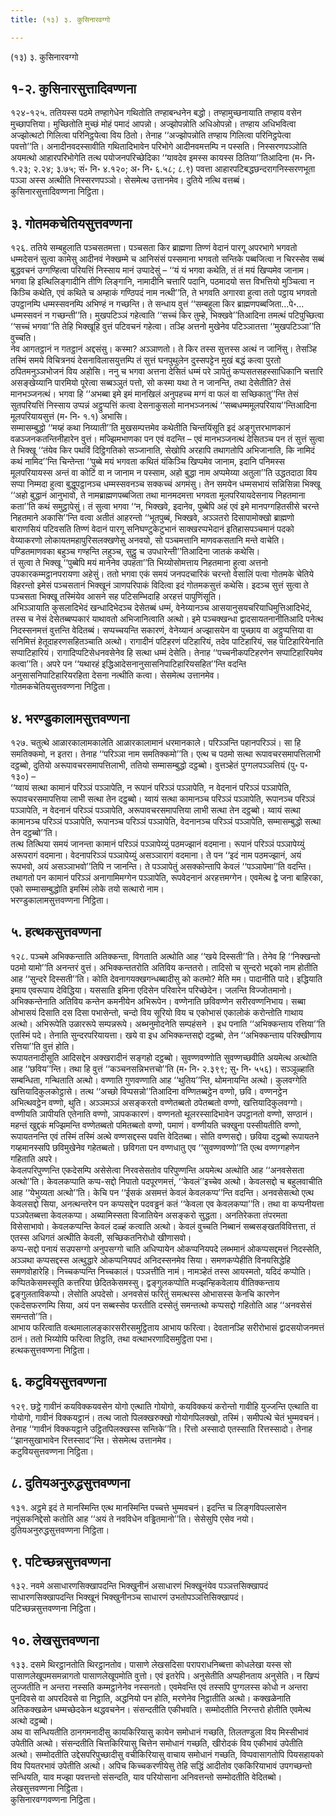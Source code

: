 ```yaml
---
title: (१३) ३. कुसिनारवग्गो

---
```

(१३) ३. कुसिनारवग्गो  


## १-२. कुसिनारसुत्तादिवण्णना

१२४-१२५. ततियस्स पठमे तण्हागेधेन गथितोति तण्हाबन्धनेन बद्धो। तण्हामुच्छनायाति तण्हाय वसेन मुच्छापत्तिया। मुच्छितोति मुच्छं मोहं पमादं आपन्नो। अज्झोपन्नोति अधिओपन्नो। तण्हाय अधिभवित्वा अज्झोत्थटो गिलित्वा परिनिट्ठपेत्वा विय ठितो। तेनाह ‘‘अज्झोपन्नोति तण्हाय गिलित्वा परिनिट्ठपेत्वा पवत्तो’’ति। अनादीनवदस्सावीति गथितादिभावेन परिभोगे आदीनवमत्तम्पि न पस्सति। निस्सरणपञ्ञोति अयमत्थो आहारपरिभोगेति तत्थ पयोजनपरिच्छेदिका ‘‘यावदेव इमस्स कायस्स ठितिया’’तिआदिना (म॰ नि॰ १.२३; २.२४; ३.७५; सं॰ नि॰ ४.१२०; अ॰ नि॰ ६.५८; ८.९) पवत्ता आहारपटिबद्धछन्दरागनिस्सरणभूता पञ्ञा अस्स अत्थीति निस्सरणपञ्ञो। सेसमेत्थ उत्तानमेव। दुतिये नत्थि वत्तब्बं।  
कुसिनारसुत्तादिवण्णना निट्ठिता।  


## ३. गोतमकचेतियसुत्तवण्णना

१२६. ततिये सम्बहुलाति पञ्चसतमत्ता। पञ्चसता किर ब्राह्मणा तिण्णं वेदानं पारगू अपरभागे भगवतो धम्मदेसनं सुत्वा कामेसु आदीनवं नेक्खम्मे च आनिसंसं पस्समाना भगवतो सन्तिके पब्बजित्वा न चिरस्सेव सब्बं बुद्धवचनं उग्गण्हित्वा परियत्तिं निस्साय मानं उप्पादेसुं – ‘‘यं यं भगवा कथेति, तं तं मयं खिप्पमेव जानाम। भगवा हि इत्थिलिङ्गादीनि तीणि लिङ्गानि, नामादीनि चत्तारि पदानि, पठमादयो सत्त विभत्तियो मुञ्चित्वा न किञ्चि कथेति, एवं कथिते च अम्हाकं गण्ठिपदं नाम नत्थी’’ति, ते भगवति अगारवा हुत्वा ततो पट्ठाय भगवतो उपट्ठानम्पि धम्मस्सवनम्पि अभिण्हं न गच्छन्ति। ते सन्धाय वुत्तं ‘‘सम्बहुला किर ब्राह्मणपब्बजिता…पे॰… धम्मस्सवनं न गच्छन्ती’’ति। मुखपटिञ्ञं गहेत्वाति ‘‘सच्चं किर तुम्हे, भिक्खवे’’तिआदिना तमत्थं पटिपुच्छित्वा ‘‘सच्चं भगवा’’ति तेहि भिक्खूहि वुत्तं पटिवचनं गहेत्वा। तञ्हि अत्तनो मुखेनेव पटिञ्ञातत्ता ‘‘मुखपटिञ्ञा’’ति वुच्चति।  
नेव आगतट्ठानं न गतट्ठानं अद्दसंसु। कस्मा? अञ्ञाणतो। ते किर तस्स सुत्तस्स अत्थं न जानिंसु। तेसञ्हि तस्मिं समये विचित्रनयं देसनाविलासयुत्तम्पि तं सुत्तं घनपुथुलेन दुस्सपट्टेन मुखं बद्धं कत्वा पुरतो ठपितमनुञ्ञभोजनं विय अहोसि। ननु च भगवा अत्तना देसितं धम्मं परे ञापेतुं कप्पसतसहस्साधिकानि चत्तारि असङ्खेय्यानि पारमियो पूरेत्वा सब्बञ्ञुतं पत्तो, सो कस्मा यथा ते न जानन्ति, तथा देसेतीति? तेसं मानभञ्जनत्थं। भगवा हि ‘‘अभब्बा इमे इमं मानखिलं अनुपहच्च मग्गं वा फलं वा सच्छिकातु’’न्ति तेसं सुतपरियत्तिं निस्साय उप्पन्नं अट्ठुप्पत्तिं कत्वा देसनाकुसलो मानभञ्जनत्थं ‘‘सब्बधम्ममूलपरियाय’’न्तिआदिना मूलपरियायसुत्तं (म॰ नि॰ १.१) अभासि।  
सम्मासम्बुद्धो ‘‘मय्हं कथा निय्याती’’ति मुखसम्पत्तमेव कथेतीति चिन्तयिंसूति इदं अङ्गुत्तरभाणकानं वळञ्जनकतन्तिनीहारेन वुत्तं। मज्झिमभाणका पन एवं वदन्ति – एवं मानभञ्जनत्थं देसितञ्च पन तं सुत्तं सुत्वा ते भिक्खू ‘‘तंयेव किर पथविं दिट्ठिगतिको सञ्जानाति, सेखोपि अरहापि तथागतोपि अभिजानाति, कि नामिदं कथं नामिद’’न्ति चिन्तेन्ता ‘‘पुब्बे मयं भगवता कथितं यंकिञ्चि खिप्पमेव जानाम, इदानि पनिमस्स मूलपरियायस्स अन्तं वा कोटिं वा न जानाम न पस्साम, अहो बुद्धा नाम अप्पमेय्या अतुला’’ति उद्धतदाठा विय सप्पा निम्मदा हुत्वा बुद्धूपट्ठानञ्च धम्मस्सवनञ्च सक्कच्चं अगमंसु। तेन समयेन धम्मसभायं सन्निसिन्ना भिक्खू ‘‘अहो बुद्धानं आनुभावो, ते नामब्राह्मणपब्बजिता तथा मानमदमत्ता भगवता मूलपरियायदेसनाय निहतमाना कता’’ति कथं समुट्ठापेसुं। तं सुत्वा भगवा ‘‘न, भिक्खवे, इदानेव, पुब्बेपि अहं एवं इमे मानपग्गहितसीसे चरन्ते निहतमाने अकासि’’न्ति वत्वा अतीतं आहरन्तो ‘‘भूतपुब्बं, भिक्खवे, अञ्ञतरो दिसापामोक्खो ब्राह्मणो बाराणसियं पटिवसति तिण्णं वेदानं पारगू सनिघण्टुकेटुभानं साक्खरप्पभेदानं इतिहासपञ्चमानं पदको वेय्याकरणो लोकायतमहापुरिसलक्खणेसु अनवयो, सो पञ्चमत्तानि माणवकसतानि मन्ते वाचेति। पण्डितमाणवका बहुञ्च गण्हन्ति लहुञ्च, सुट्ठु च उपधारेन्ती’’तिआदिना जातकं कथेसि।  
तं सुत्वा ते भिक्खू ‘‘पुब्बेपि मयं मानेनेव उपहता’’ति भिय्योसोमत्ताय निहतमाना हुत्वा अत्तनो उपकारकम्मट्ठानपरायणा अहेसुं। ततो भगवा एकं समयं जनपदचारिकं चरन्तो वेसालिं पत्वा गोतमके चेतिये विहरन्तो इमेसं पञ्चसतानं भिक्खूनं ञाणपरिपाकं विदित्वा इदं गोतमकसुत्तं कथेसि। इदञ्च सुत्तं सुत्वा ते पञ्चसता भिक्खू तस्मिंयेव आसने सह पटिसम्भिदाहि अरहत्तं पापुणिंसूति।  
अभिञ्ञायाति कुसलादिभेदं खन्धादिभेदञ्च देसेतब्बं धम्मं, वेनेय्यानञ्च आसयानुसयचरियाधिमुत्तिआदिभेदं, तस्स च नेसं देसेतब्बप्पकारं याथावतो अभिजानित्वाति अत्थो। इमे पञ्चक्खन्धा द्वादसायतनानीतिआदि पनेत्थ निदस्सनमत्तं वुत्तन्ति वेदितब्बं। सप्पच्चयन्ति सकारणं, वेनेय्यानं अज्झासयेन वा पुच्छाय वा अट्ठुप्पत्तिया वा सनिमित्तं हेतूदाहरणसहितञ्चाति अत्थो। रागादीनं पटिहरणं पटिहारियं, तदेव पाटिहारियं, सह पाटिहारियेनाति सप्पाटिहारियं। रागादिप्पटिसेधनवसेनेव हि सत्था धम्मं देसेति। तेनाह ‘‘पच्चनीकपटिहरणेन सप्पाटिहारियमेव कत्वा’’ति। अपरे पन ‘‘यथारहं इद्धिआदेसनानुसासनिपाटिहारियसहित’’न्ति वदन्ति अनुसासनिपाटिहारियरहिता देसना नत्थीति कत्वा। सेसमेत्थ उत्तानमेव।  
गोतमकचेतियसुत्तवण्णना निट्ठिता।  


## ४. भरण्डुकालामसुत्तवण्णना

१२७. चतुत्थे आळारकालामकालेति आळारकालामानं धरमानकाले। परिञ्ञन्ति पहानपरिञ्ञं। सा हि समतिक्कमो, न इतरा। तेनाह ‘‘परिञ्ञा नाम समतिक्कमो’’ति। एत्थ च पठमो सत्था रूपावचरसमापत्तिलाभी दट्ठब्बो, दुतियो अरूपावचरसमापत्तिलाभी, ततियो सम्मासम्बुद्धो दट्ठब्बो। वुत्तञ्हेतं पुग्गलपञ्ञत्तियं (पु॰ प॰ १३०) –  
‘‘य्वायं सत्था कामानं परिञ्ञं पञ्ञापेति, न रूपानं परिञ्ञं पञ्ञापेति, न वेदनानं परिञ्ञं पञ्ञापेति, रूपावचरसमापत्तिया लाभी सत्था तेन दट्ठब्बो। य्वायं सत्था कामानञ्च परिञ्ञं पञ्ञापेति, रूपानञ्च परिञ्ञं पञ्ञापेति, न वेदनानं परिञ्ञं पञ्ञापेति, अरूपावचरसमापत्तिया लाभी सत्था तेन दट्ठब्बो। य्वायं सत्था कामानञ्च परिञ्ञं पञ्ञापेति, रूपानञ्च परिञ्ञं पञ्ञापेति, वेदनानञ्च परिञ्ञं पञ्ञापेति, सम्मासम्बुद्धो सत्था तेन दट्ठब्बो’’ति।  
तत्थ तित्थिया समयं जानन्ता कामानं परिञ्ञं पञ्ञापेय्युं पठमज्झानं वदमाना। रूपानं परिञ्ञं पञ्ञापेय्युं अरूपरागं वदमाना। वेदनापरिञ्ञं पञ्ञापेय्युं असञ्ञारागं वदमाना। ते पन ‘‘इदं नाम पठमज्झानं, अयं रूपभवो, अयं असञ्ञाभवो’’तिपि न जानन्ति। ते पञ्ञापेतुं असक्कोन्तापि केवलं ‘‘पञ्ञापेमा’’ति वदन्ति। तथागतो पन कामानं परिञ्ञं अनागामिमग्गेन पञ्ञापेति, रूपवेदनानं अरहत्तमग्गेन। एवमेत्थ द्वे जना बाहिरका, एको सम्मासम्बुद्धोति इमस्मिं लोके तयो सत्थारो नाम।  
भरण्डुकालामसुत्तवण्णना निट्ठिता।  


## ५. हत्थकसुत्तवण्णना

१२८. पञ्चमे अभिक्कन्ताति अतिक्कन्ता, विगताति अत्थोति आह ‘‘खये दिस्सती’’ति। तेनेव हि ‘‘निक्खन्तो पठमो यामो’’ति अनन्तरं वुत्तं। अभिक्कन्ततरोति अतिविय कन्ततरो। तादिसो च सुन्दरो भद्दको नाम होतीति आह ‘‘सुन्दरे दिस्सती’’ति। कोति देवनागयक्खगन्धब्बादीसु को कतमो? मेति मम। पादानीति पादे। इद्धियाति इमाय एवरूपाय देविद्धिया। यससाति इमिना एदिसेन परिवारेन परिच्छेदेन। जलन्ति विज्जोतमानो। अभिक्कन्तेनाति अतिविय कन्तेन कमनीयेन अभिरूपेन। वण्णेनाति छविवण्णेन सरीरवण्णनिभाय। सब्बा ओभासयं दिसाति दस दिसा पभासेन्तो, चन्दो विय सूरियो विय च एकोभासं एकालोकं करोन्तोति गाथाय अत्थो। अभिरूपेति उळाररूपे सम्पन्नरूपे। अब्भनुमोदनेति सम्पहंसने । इध पनाति ‘‘अभिक्कन्ताय रत्तिया’’ति एतस्मिं पदे। तेनाति सुन्दरपरियायत्ता। खये वा इध अभिक्कन्तसद्दो दट्ठब्बो, तेन ‘‘अभिक्कन्ताय परिक्खीणाय रत्तिया’’ति वुत्तं होति।  
रूपायतनादीसूति आदिसद्देन अक्खरादीनं सङ्गहो दट्ठब्बो। सुवण्णवण्णोति सुवण्णच्छवीति अयमेत्थ अत्थोति आह ‘‘छविय’’न्ति। तथा हि वुत्तं ‘‘कञ्चनसन्निभत्तचो’’ति (म॰ नि॰ २.३९९; सु॰ नि॰ ५५६)। सञ्ञूळ्हाति सम्बन्धिता, गन्थिताति अत्थो। वण्णाति गुणवण्णाति आह ‘‘थुतिय’’न्ति, थोमनायन्ति अत्थो। कुलवग्गेति खत्तियादिकुलकोट्ठासे। तत्थ ‘‘अच्छो विप्पसन्नो’’तिआदिना वण्णितब्बट्ठेन वण्णो, छवि। वण्णनट्ठेन अभित्थवट्ठेन वण्णो, थुति। अञ्ञमञ्ञं असङ्करतो वण्णेतब्बतो ठपेतब्बतो वण्णो, खत्तियादिकुलवग्गो। वण्णीयति ञापीयति एतेनाति वण्णो, ञापककारणं। वण्णनतो थूलरस्सादिभावेन उपट्ठानतो वण्णो, सण्ठानं। महन्तं खुद्दकं मज्झिमन्ति वण्णेतब्बतो पमितब्बतो वण्णो, पमाणं। वण्णीयति चक्खुना पस्सीयतीति वण्णो, रूपायतनन्ति एवं तस्मिं तस्मिं अत्थे वण्णसद्दस्स पवत्ति वेदितब्बा। सोति वण्णसद्दो। छविया दट्ठब्बो रूपायतने गय्हमानस्सपि छविमुखेनेव गहेतब्बतो। छविगता पन वण्णधातु एव ‘‘सुवण्णवण्णो’’ति एत्थ वण्णग्गहणेन गहिताति अपरे।  
केवलपरिपुण्णन्ति एकदेसम्पि असेसेत्वा निरवसेसतोव परिपुण्णन्ति अयमेत्थ अत्थोति आह ‘‘अनवसेसता अत्थो’’ति। केवलकप्पाति कप्प-सद्दो निपातो पदपूरणमत्तं, ‘‘केवलं’’इच्चेव अत्थो। केवलसद्दो च बहुलवाचीति आह ‘‘येभुय्यता अत्थो’’ति। केचि पन ‘‘ईसकं असमत्तं केवलं केवलकप्प’’न्ति वदन्ति। अनवसेसत्थो एत्थ केवलसद्दो सिया, अनत्थन्तरेन पन कप्पसद्देन पदवड्ढनं कतं ‘‘केवला एव केवलकप्पा’’ति। तथा वा कप्पनीयत्ता पञ्ञपेतब्बत्ता केवलकप्पा। अब्यामिस्सता विजातियेन असङ्करो सुद्धता। अनतिरेकता तंपरमता विसेसाभावो। केवलकप्पन्ति केवलं दळ्हं कत्वाति अत्थो। केवलं वुच्चति निब्बानं सब्बसङ्खतविवित्तत्ता, तं एतस्स अधिगतं अत्थीति केवली, सच्छिकतनिरोधो खीणासवो।  
कप्प-सद्दो पनायं सउपसग्गो अनुपसग्गो चाति अधिप्पायेन ओकप्पनियपदे लब्भमानं ओकप्पसद्दमत्तं निदस्सेति, अञ्ञथा कप्पसद्दस्स अत्थुद्धारे ओकप्पनियपदं अनिदस्सनमेव सिया। समणकप्पेहीति विनयसिद्धेहि समणवोहारेहि। निच्चकप्पन्ति निच्चकालं। पञ्ञत्तीति नामं। नामञ्हेतं तस्स आयस्मतो, यदिदं कप्पोति। कप्पितकेसमस्सूति कत्तरिया छेदितकेसमस्सु। द्वङ्गुलकप्पोति मज्झन्हिकवेलाय वीतिक्कन्ताय द्वङ्गुलताविकप्पो। लेसोति अपदेसो। अनवसेसं फरितुं समत्थस्स ओभासस्स केनचि कारणेन एकदेसफरणम्पि सिया, अयं पन सब्बस्सेव फरतीति दस्सेतुं समन्तत्थो कप्पसद्दो गहितोति आह ‘‘अनवसेसं समन्ततो’’ति।  
आभाय फरित्वाति वत्थमालालङ्कारसरीरसमुट्ठिताय आभाय फरित्वा। देवतानञ्हि सरीरोभासं द्वादसयोजनमत्तं ठानं। ततो भिय्योपि फरित्वा तिट्ठति, तथा वत्थाभरणादिसमुट्ठिता पभा।  
हत्थकसुत्तवण्णना निट्ठिता।  


## ६. कटुवियसुत्तवण्णना

१२९. छट्ठे गावीनं कयविक्कयवसेन योगो एत्थाति गोयोगो, कयविक्कयं करोन्तो गावीहि युज्जन्ति एत्थाति वा गोयोगो, गावीनं विक्कयट्ठानं। तत्थ जातो पिलक्खरुक्खो गोयोगपिलक्खो, तस्मिं। समीपत्थे चेतं भुम्मवचनं। तेनाह ‘‘गावीनं विक्कयट्ठाने उट्ठितपिलक्खस्स सन्तिके’’ति। रित्तो अस्सादो एतस्साति रित्तस्सादो। तेनाह ‘‘झानसुखाभावेन रित्तस्साद’’न्ति। सेसमेत्थ उत्तानमेव।  
कटुवियसुत्तवण्णना निट्ठिता।  


## ८. दुतियअनुरुद्धसुत्तवण्णना

१३१. अट्ठमे इदं ते मानस्मिन्ति एत्थ मानस्मिन्ति पच्चत्ते भुम्मवचनं। इदन्ति च लिङ्गविपल्लासेन नपुंसकनिद्देसो कतोति आह ‘‘अयं ते नवविधेन वड्ढितमानो’’ति। सेसेसुपि एसेव नयो।  
दुतियअनुरुद्धसुत्तवण्णना निट्ठिता।  


## ९. पटिच्छन्नसुत्तवण्णना

१३२. नवमे असाधारणसिक्खापदन्ति भिक्खुनीनं असाधारणं भिक्खूनंयेव पञ्ञत्तसिक्खापदं साधारणसिक्खापदन्ति भिक्खूनं भिक्खुनीनञ्च साधारणं उभतोपञ्ञत्तिसिक्खापदं।  
पटिच्छन्नसुत्तवण्णना निट्ठिता।  


## १०. लेखसुत्तवण्णना

१३३. दसमे थिरट्ठानतोति थिरट्ठानतोव। पासाणे लेखसदिसा परापराधनिब्बत्ता कोधलेखा यस्स सो पासाणलेखूपमसमन्नागतो पासाणलेखूपमोति वुत्तो। एवं इतरेपि। अनुसेतीति अप्पहीनताय अनुसेति। न खिप्पं लुज्जतीति न अन्तरा नस्सति कम्मट्ठानेनेव नस्सनतो। एवमेवन्ति एवं तस्सपि पुग्गलस्स कोधो न अन्तरा पुनदिवसे वा अपरदिवसे वा निट्ठाति, अद्धनियो पन होति, मरणेनेव निट्ठातीति अत्थो। कक्खळेनाति अतिकक्खळेन धम्मच्छेदकेन थद्धवचनेन। संसन्दतीति एकीभवति। सम्मोदतीति निरन्तरो होतीति एवमेत्थ अत्थो दट्ठब्बो।  
अथ वा सन्धियतीति ठानगमनादीसु कायकिरियासु कायेन समोधानं गच्छति, तिलतण्डुला विय मिस्सीभावं उपेतीति अत्थो। संसन्दतीति चित्तकिरियासु चित्तेन समोधानं गच्छति, खीरोदकं विय एकीभावं उपेतीति अत्थो। सम्मोदतीति उद्देसपरिपुच्छादीसु वचीकिरियासु वाचाय समोधानं गच्छति, विप्पवासागतोपि पियसहायको विय पियतरभावं उपेतीति अत्थो। अपिच किच्चकरणीयेसु तेहि सद्धिं आदीतोव एककिरियाभावं उपगच्छन्तो सन्धियति, याव मज्झा पवत्तन्तो संसन्दति, याव परियोसाना अनिवत्तन्तो सम्मोदतीति वेदितब्बो।  
लेखसुत्तवण्णना निट्ठिता।  
कुसिनारवग्गवण्णना निट्ठिता।  